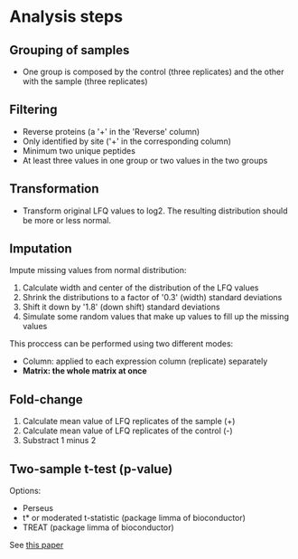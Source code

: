 # Analysis steps

## Grouping of samples
* One group is composed by the control (three replicates) and the other with the sample (three replicates)

## Filtering
* Reverse proteins (a '+' in the 'Reverse' column)
* Only identified by site ('+' in the corresponding column)
* Minimum two unique peptides
* At least three values in one group or two values in the two groups

## Transformation
* Transform original LFQ values to log2. The resulting distribution should be more or less normal.

## Imputation
Impute missing values from normal distribution:

1. Calculate width and center of the distribution of the LFQ values
2. Shrink the distributions to a factor of '0.3' (width) standard deviations
3. Shift it down by '1.8' (down shift) standard deviations
4. Simulate some random values that make up values to fill up the missing values

This proccess can be performed using two different modes:

* Column: applied to each expression column (replicate) separately
* **Matrix: the whole matrix at once**

## Fold-change
1. Calculate mean value of LFQ replicates of the sample (+)
2. Calculate mean value of LFQ replicates of the control (-)
3. Substract 1 minus 2

## Two-sample t-test (p-value)
Options:

* Perseus
* t* or moderated t-statistic (package limma of bioconductor)
* TREAT (package limma of bioconductor)

See [this paper](https://www.ncbi.nlm.nih.gov/pmc/articles/PMC4016238/)
